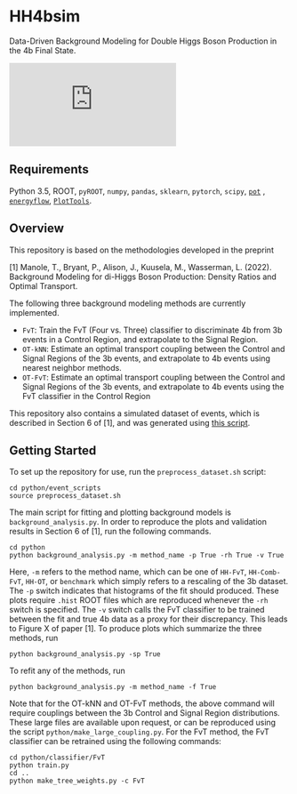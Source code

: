 # HH4bsim
Data-Driven Background Modeling for Double Higgs Boson Production in the 4b Final State.
 
![SvB](https://raw.githubusercontent.com/tmanole/HH4bsim/master/SvB_logy.pdf)




## Requirements
Python 3.5, ROOT, `pyROOT`, `numpy`, `pandas`, `sklearn`, `pytorch`, `scipy`,
            [`pot`](https://pythonot.github.io/) , [`energyflow`](https://energyflow.network/),
           [`PlotTools`](https://github.com/patrickbryant/PlotTools).

## Overview 

This repository is based on the methodologies developed in the preprint

[1] Manole, T., Bryant, P., Alison, J., Kuusela, M., Wasserman, L. (2022). Background Modeling for di-Higgs Boson Production: Density Ratios and Optimal Transport.

The following three background modeling methods are currently implemented.
* `FvT`: Train the FvT (Four vs. Three) classifier to discriminate 4b from 3b events in a Control Region, and extrapolate to the Signal Region.
* `OT-kNN`: Estimate an optimal transport coupling between the Control and Signal Regions of the 3b events, and extrapolate to 4b events using nearest neighbor methods.
* `OT-FvT`: Estimate an optimal transport coupling between the Control and Signal Regions of the 3b events, and extrapolate to 4b events using the FvT classifier in the Control Region

This repository also contains a simulated dataset of events, which is described in Section 6 of [1], and was generated using 
[this script](https://github.com/patrickbryant/ZZ4b/blob/e34f45da0def11736460ec4a503a961d6cb3781d/python/analysis.py). 

## Getting Started

To set up the repository for use, run the `preprocess_dataset.sh` script:
```
cd python/event_scripts
source preprocess_dataset.sh
```

The main script for fitting and plotting background models is `background_analysis.py`. In order to reproduce the plots and validation results in Section 6 of [1], run the following commands. 

```
cd python
python background_analysis.py -m method_name -p True -rh True -v True
```
Here, `-m` refers to the method name, which can be one of `HH-FvT`, `HH-Comb-FvT`, `HH-OT`, or `benchmark` which simply refers to a rescaling of the 3b dataset.
The `-p` switch indicates that histograms of the fit should produced. These plots require `.hist` ROOT files which are reproduced whenever the `-rh` switch is specified. The `-v` switch calls the FvT classifier to be trained between the fit and true 4b data as a proxy for their discrepancy. This leads to Figure X of paper [1]. To produce plots which summarize the three methods, run
```
python background_analysis.py -sp True
```

To refit any of the methods, run
``` 
python background_analysis.py -m method_name -f True  
```
Note that for the OT-kNN and OT-FvT methods, the above command will require couplings between the 3b Control and Signal Region distributions. These large files are available upon request, or can be reproduced using the script `python/make_large_coupling.py`. For the FvT method, the FvT classifier can be retrained using the following commands:

```
cd python/classifier/FvT
python train.py
cd ..
python make_tree_weights.py -c FvT
```
